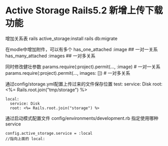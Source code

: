# Active Storage Rails5.2 新增上传下载功能

增加关系表
    rails active_storage:install
    rails db:migrate

在modle中增加附件，可以有多个
    has_one_attached :image  ## 一对一关系
    has_many_attached :images  ## 一对多关系

同时修改健壮参数
params.require(:project).permit(..., :image)   # 一对一关系
params.require(:project).permit(..., images: [])   # 一对多关系

通过config/storage.yml配置上传过来的文件保存位置
    test:
      service: Disk
      root: <%= Rails.root.join("tmp/storage") %>

    local:
      service: Disk
      root: <%= Rails.root.join("storage") %>

通过启动模式配置文件 config/environments/development.rb 指定使用哪种 service
  
    config.active_storage.service = :local
    //指向上面的 local:
